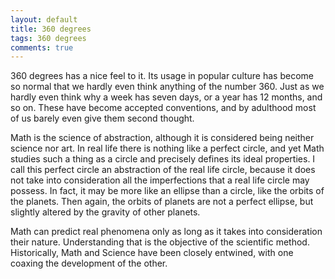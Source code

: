 ```yaml
---
layout: default
title: 360 degrees
tags: 360 degrees
comments: true
---
```


360 degrees has a nice feel to it. Its usage in popular culture has become so normal that we hardly even think anything of the number 360. Just as we hardly even think why a week has seven days, or a year has 12 months, and so on. These have become accepted conventions, and by adulthood most of us barely even give them second thought.

Math is the science of abstraction, although it is considered being neither science nor art. In real life there is nothing like a perfect circle, and yet Math studies such a thing as a circle and precisely defines its ideal properties. I call this perfect circle an abstraction of the real life circle, because it does not take into consideration all the imperfections that a real life circle may possess. In fact, it may be more like an ellipse than a circle, like the orbits of the planets. Then again, the orbits of planets are not a perfect ellipse, but slightly altered by the gravity of other planets.

Math can predict real phenomena only as long as it takes into consideration their nature. Understanding that is the objective of the scientific method. Historically, Math and Science have been closely entwined, with one coaxing the development of the other.
